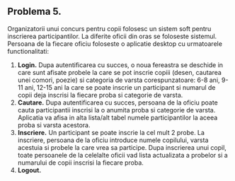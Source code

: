 <h2>Problema 5.</h2>

Organizatorii unui concurs pentru copii folosesc un sistem soft pentru inscrierea 
participantilor. La diferite oficii din oras se foloseste sistemul. Persoana de la 
fiecare oficiu foloseste o aplicatie desktop cu urmatoarele functionalitati:
1. <b>Login.</b> Dupa autentificarea cu succes, o noua fereastra se deschide in care 
sunt afisate probele la care se pot inscrie copiii (desen, cautarea unei comori, 
poezie) si categoria de varsta corespunzatoare: 6-8 ani, 9-11 ani, 12-15 ani la care 
se poate inscrie un participant si numarul de copii deja inscrisi la fiecare proba si 
categorie de varsta.
2. <b>Cautare.</b> Dupa autentificarea cu succes, persoana de la oficiu poate cauta 
participantii inscrisi la o anumita proba si categorie de varsta. Aplicatia va afisa 
in alta lista/alt tabel numele participantilor la aceea proba si varsta acestora.
3. <b>Inscriere.</b> Un participant se poate inscrie la cel mult 2 probe. La inscriere, 
persoana de la oficiu introduce numele copilului, varsta acestuia si probele la care 
vrea sa participe. Dupa inscrierea unui copil, toate persoanele de la celelalte oficii 
vad lista actualizata a probelor si a numarului de copii inscrisi la fiecare proba.
4. <b>Logout.</b>

